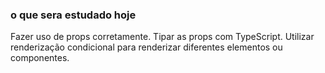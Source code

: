 ### o que sera estudado hoje

Fazer uso de props corretamente.
Tipar as props com TypeScript.
Utilizar renderização condicional para renderizar diferentes elementos ou componentes.
